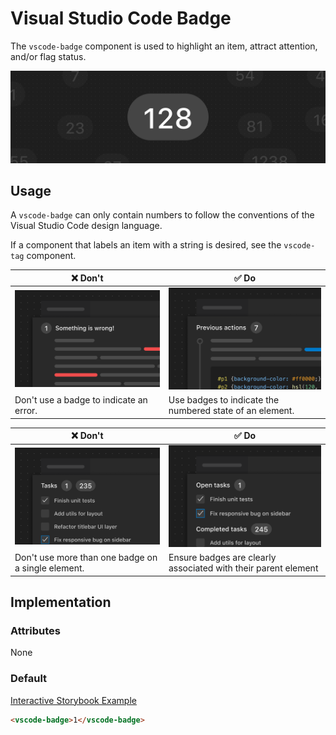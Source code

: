 # Visual Studio Code Badge

The `vscode-badge` component is used to highlight an item, attract attention, and/or flag status.

![Badge hero](/docs/assets/badge-hero.png)

## Usage

A `vscode-badge` can only contain numbers to follow the conventions of the Visual Studio Code design language.

If a component that labels an item with a string is desired, see the `vscode-tag` component.

| ❌ Don't                                            | ✅ Do                                                    |
| --------------------------------------------------- | -------------------------------------------------------- |
| ![Image placeholder](/docs/assets/badge-dont-1.png) | ![Image placeholder](/docs/assets/badge-do-1.png)        |
| Don't use a badge to indicate an error.             | Use badges to indicate the numbered state of an element. |

| ❌ Don't                                            | ✅ Do                                                          |
| --------------------------------------------------- | -------------------------------------------------------------- |
| ![Image placeholder](/docs/assets/badge-dont-2.png) | ![Image placeholder](/docs/assets/badge-do-2.png)              |
| Don't use more than one badge on a single element.  | Ensure badges are clearly associated with their parent element |

## Implementation

### Attributes

None

### Default

[Interactive Storybook Example](https://microsoft.github.io/vscode-webview-ui-toolkit/?path=/story/library-badge--default)

```html
<vscode-badge>1</vscode-badge>
```
